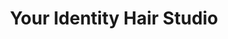 ---
title: "Your Identity Hair Studio"
url: /coplay/your-identity-hair-studio/
shop: hairdresser
---